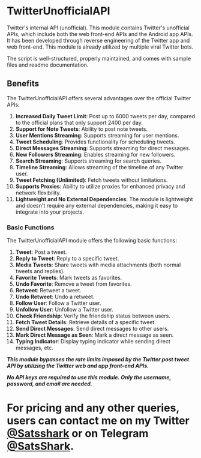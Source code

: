 # TwitterUnofficialAPI

Twitter's internal API (unofficial). This module contains Twitter's unofficial APIs, which include both the web front-end APIs and the Android app APIs. It has been developed through reverse engineering of the Twitter app and web front-end. This module is already utilized by multiple viral Twitter bots.

The script is well-structured, properly maintained, and comes with sample files and readme documentation.

## Benefits

The TwitterUnofficialAPI offers several advantages over the official Twitter APIs:

1. **Increased Daily Tweet Limit**: Post up to 6000 tweets per day, compared to the official plans that only support 2400 per day.
2. **Support for Note Tweets**: Ability to post note tweets.
3. **User Mentions Streaming**: Supports streaming for user mentions.
4. **Tweet Scheduling**: Provides functionality for scheduling tweets.
5. **Direct Messages Streaming**: Supports streaming for direct messages.
6. **New Followers Streaming**: Enables streaming for new followers.
7. **Search Streaming**: Supports streaming for search queries.
8. **Timeline Streaming**: Allows streaming of the timeline of any Twitter user.
9. **Tweet Fetching (Unlimited)**: Fetch tweets without limitations.
10. **Supports Proxies**: Ability to utilize proxies for enhanced privacy and network flexibility.
11. **Lightweight and No External Dependencies**: The module is lightweight and doesn't require any external dependencies, making it easy to integrate into your projects.

### Basic Functions

The TwitterUnofficialAPI module offers the following basic functions:

1. **Tweet**: Post a tweet.
2. **Reply to Tweet**: Reply to a specific tweet.
3. **Media Tweets**: Share tweets with media attachments (both normal tweets and replies).
4. **Favorite Tweets**: Mark tweets as favorites.
5. **Undo Favorite**: Remove a tweet from favorites.
6. **Retweet**: Retweet a tweet.
7. **Undo Retweet**: Undo a retweet.
8. **Follow User**: Follow a Twitter user.
9. **Unfollow User**: Unfollow a Twitter user.
10. **Check Friendship**: Verify the friendship status between users.
11. **Fetch Tweet Details**: Retrieve details of a specific tweet.
12. **Send Direct Messages**: Send direct messages to other users.
13. **Mark Direct Message as Seen**: Mark a direct message as seen.
14. **Typing Indicator**: Display typing indicator while sending direct messages, etc.


___This module bypasses the rate limits imposed by the Twitter post tweet API by utilizing the Twitter web and app front-end APIs.___

___No API keys are required to use this module. Only the username, password, and email are needed.___

# For pricing and any other queries, users can contact me on my Twitter [@Satsshark](https://twitter.com/SatsShark) or on Telegram [@SatsShark](https://t.me/SatsShark). #









